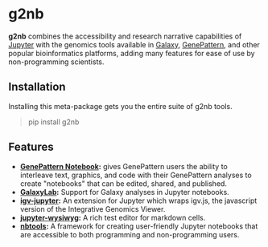 # g2nb

**g2nb** combines the accessibility and research narrative capabilities of [Jupyter](https://jupyter.org) with 
the genomics tools available in [Galaxy](https://usegalaxy.org), [GenePattern](https://genepattern.org), and 
other popular bioinformatics platforms, adding many features for ease of use by non-programming scientists.

## Installation

Installing this meta-package gets you the entire suite of g2nb tools.

> pip install g2nb

## Features

* **[GenePattern Notebook](https://github.com/genepattern/genepattern-notebook):** gives GenePattern users the 
     ability to interleave text, graphics, and code with their GenePattern analyses to create "notebooks" that 
     can be edited, shared, and published.
* **[GalaxyLab](https://github.com/jaidevjoshi83/galaxylab):** Support for Galaxy analyses in Jupyter notebooks.
* **[igv-jupyter](https://github.com/g2nb/igv-jupyter):** An extension for Jupyter which wraps igv.js, the 
      javascript version of the Integrative Genomics Viewer.
* **[jupyter-wysiwyg](https://github.com/g2nb/jupyter-wysiwyg):** A rich test editor for markdown cells.
* **[nbtools](https://github.com/g2nb/nbtool-manager):** A framework for creating user-friendly Jupyter 
      notebooks that are accessible to both programming and non-programming users.